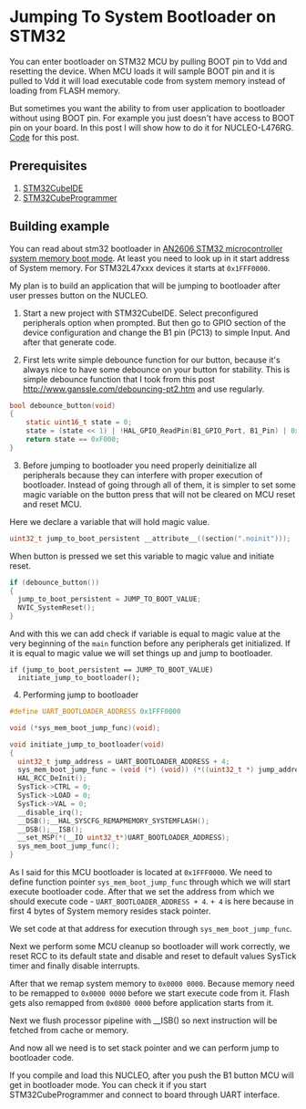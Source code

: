 # Jumping To System Bootloader on STM32

You can enter bootloader on STM32 MCU by pulling BOOT pin to Vdd and resetting the device.
When MCU loads it will sample BOOT pin and it is pulled to Vdd it will load executable code from system memory instead of loading from FLASH memory.

But sometimes you want the ability to from user application to bootloader without using BOOT pin.
For example you just doesn't have access to BOOT pin on your board.
In this post I will show how to do it for NUCLEO-L476RG.
[Code](https://github.com/kalleva/KallevaEmbeddedNotes/tree/master/Note005_JumpingToSystemBootloader) for this post.

## Prerequisites

1. [STM32CubeIDE](https://www.st.com/en/development-tools/stm32cubeide.html)
2. [STM32CubeProgrammer](https://www.st.com/en/development-tools/stm32cubeprog.html)

## Building example

You can read about stm32 bootloader in [AN2606 STM32 microcontroller system memory boot mode](https://www.st.com/resource/en/application_note/cd00167594-stm32-microcontroller-system-memory-boot-mode-stmicroelectronics.pdf).
At least you need to look up in it start address of System memory. For STM32L47xxx devices it starts at ```0x1FFF0000```.

My plan is to build an application that will be jumping to bootloader after user presses button on the NUCLEO.

1. Start a new project with STM32CubeIDE. Select preconfigured peripherals option when prompted.
But then go to GPIO section of the device configuration and change the B1 pin (PC13) to simple Input.
And after that generate code.

2. First lets write simple debounce function for our button, because it's always nice to have some debounce on your button for stability.
This is simple debounce function that I took from this post http://www.ganssle.com/debouncing-pt2.htm and use regularly.

```C
bool debounce_button(void)
{
    static uint16_t state = 0;
    state = (state << 1) | !HAL_GPIO_ReadPin(B1_GPIO_Port, B1_Pin) | 0xE000;
    return state == 0xF000;
}
```

3. Before jumping to bootloader you need properly deinitialize all peripherals because they can interfere with proper execution of bootloader.
Instead of going through all of them, it is simpler to set some magic variable on the button press that will not be cleared on MCU reset and reset MCU.

Here we declare a variable that will hold magic value.

```C
uint32_t jump_to_boot_persistent __attribute__((section(".noinit")));
```

When button is pressed we set this variable to magic value and initiate reset.

```C
if (debounce_button())
{
  jump_to_boot_persistent = JUMP_TO_BOOT_VALUE;
  NVIC_SystemReset();
}
```

And with this we can add check if variable is equal to magic value at the very beginning of the ```main``` function before any peripherals get initialized.
If it is equal to magic value we will set things up and jump to bootloader.

```
if (jump_to_boot_persistent == JUMP_TO_BOOT_VALUE)
  initiate_jump_to_bootloader();
```

4. Performing jump to bootloader

```C
#define UART_BOOTLOADER_ADDRESS 0x1FFF0000

void (*sys_mem_boot_jump_func)(void);

void initiate_jump_to_bootloader(void)
{
  uint32_t jump_address = UART_BOOTLOADER_ADDRESS + 4;
  sys_mem_boot_jump_func = (void (*) (void)) (*((uint32_t *) jump_address));
  HAL_RCC_DeInit();
  SysTick->CTRL = 0;
  SysTick->LOAD = 0;
  SysTick->VAL = 0;
  __disable_irq();
  __DSB();__HAL_SYSCFG_REMAPMEMORY_SYSTEMFLASH();
  __DSB();__ISB();
  __set_MSP(*(__IO uint32_t*)UART_BOOTLOADER_ADDRESS);
  sys_mem_boot_jump_func();
}
```

As I said for this MCU bootloader is located at ```0x1FFF0000```.
We need to define function pointer ```sys_mem_boot_jump_func``` through which we will start execute bootloader code.
After that we set the address from which we should execute code - ```UART_BOOTLOADER_ADDRESS + 4```.
```+ 4``` is here because in first 4 bytes of System memory resides stack pointer.

We set code at that address for execution through ```sys_mem_boot_jump_func```.

Next we perform some MCU cleanup so bootloader will work correctly,
we reset RCC to its default state and disable and reset to default values SysTick timer and finally disable interrupts.

After that we remap system memory to ```0x0000 0000```.
Because memory need to be remapped to ```0x0000 0000``` before we start execute code from it.
Flash gets also remapped from ```0x0800 0000``` before application starts from it.

Next we flush processor pipeline with __ISB() so next instruction will be fetched from cache or memory.

And now all we need is to set stack pointer and we can perform jump to bootloader code.

If you compile and load this NUCLEO, after you push the B1 button MCU will get in bootloader mode.
You can check it if you start STM32CubeProgrammer and connect to board through UART interface.

